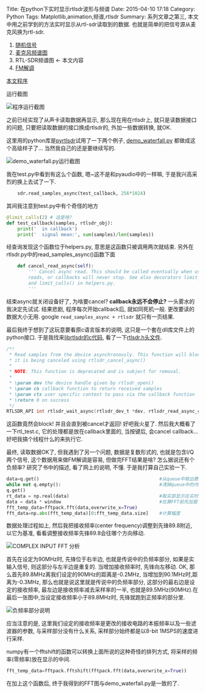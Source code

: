 Title: 在python下实时显示rtlsdr波形与频谱
Date: 2015-04-10 17:18
Category: Python
Tags: Matplotlib,animation,频谱,rtlsdr
Summary: 系列文章之第三, 本文中用之前学到的方法实时显示从rtl-sdr读取到的数据. 也就是简单的把信号源从麦克风换为rtl-sdr.


1. [随机信号]({filename}用Matplotlib显示实时信号.md)
2. [麦克风频谱图]({filename}在python下实时显示麦克风波形与频谱.md)
3. RTL-SDR频谱图 <- 本文内容
4. [FM解调]({filename}在python下通过RTLSDR收听FM广播.md)

[本文程序](https://github.com/licheegh/dig_sig_py_study/blob/master/RTL_PY/sdr_fft.py)

运行截图

![程序运行截图]({filename}../images/在python下实时显示rtlsdr波形与频谱/4.png)

之前已经实现了从声卡读取数据再显示, 那么现在用在rtlsdr上, 就只是读数据接口的问题, 只要把读取数据的接口换成rtlsdr的, 外加一些数据转换, 就OK.

这里用的python库是[pyrtlsdr](https://github.com/roger-/pyrtlsdr)试用了一下两个例子, [demo_waterfall.py](https://github.com/roger-/pyrtlsdr/blob/master/demo_waterfall.py) 都做成这个高级样子了... 当然我自己的还是要继续写的.

![demo_waterfall.py运行截图]({filename}../images/在python下实时显示rtlsdr波形与频谱/1.JPG)

我在test.py中看到有这么个函数, 嗯~这不是和pyaudio中的一样嘛, 于是我兴高采烈的换上去试了一下.

```python
    sdr.read_samples_async(test_callback, 256*1024)
```

其间我注意到test.py中有个奇怪的地方

```python
@limit_calls(2) # 这是啥?
def test_callback(samples, rtlsdr_obj):
    print('  in callback')
    print('  signal mean:', sum(samples)/len(samples))
```

经查询发现这个函数位于helpers.py, 意思是这函数只被调用两次就结束. 另外在rtlsdr.py中的read_samples_async()函数下面

```python
    def cancel_read_async(self):
        ''' Cancel async read. This should be called eventually when using async
        reads, or callbacks will never stop. See also decorators limit_time()
        and limit_calls() in helpers.py.
        '''
```

结束async就关闭设备好了, 为啥要cancel? **callback永远不会停止?** 一头雾水的我决定先试试. 结果悲剧, 程序每次开始callback后, 就如同死机一般. 更改要读的数据大小无用. google `read_samples_async + rtlsdr` 就只有一页结果. 

最后我终于想到了这玩意要看原c语言版本的说明, 这只是一个套在dll库文件上的python接口. 于是我找来[librtlsdr的c代码](https://github.com/steve-m/librtlsdr), 看了一下[rtlsdr.h头文件](https://github.com/steve-m/librtlsdr/blob/master/include/rtl-sdr.h).

```c
/*!
 * Read samples from the device asynchronously. This function will block until
 * it is being canceled using rtlsdr_cancel_async()
 *
 * NOTE: This function is deprecated and is subject for removal.
 *
 * \param dev the device handle given by rtlsdr_open()
 * \param cb callback function to return received samples
 * \param ctx user specific context to pass via the callback function
 * \return 0 on success
 */
RTLSDR_API int rtlsdr_wait_async(rtlsdr_dev_t *dev, rtlsdr_read_async_cb_t cb, void *ctx);
```

这函数竟然会block! 并且会直到被cancel才返回! 好吧我火星了. 然后我大概看了一下rtl_test.c, 它的处理都是放在callback里面的, 当按键后, 会cancel callback... 好吧我搞个线程什么的来执行它.

最终, 读取数据OK了, 但我遇到了另一个问题, 数据是复数形式的, 也就是包含I/Q两个信号, 这个数据用来做FM解调是容易, 但做完FFT结果是啥? 怎么据说还有个负频率? 研究了书中的描述, 看了网上的说明, 不懂. 于是我打算自己实验一下.

```python
data=q.get()                                            #从queue中取出数据
while not q.empty():                                    #清掉queue中的内容
q.get()
rt_data = np.real(data)                                 #取实部显示在实时显示里
data = data * window                                    #在算FFT前先加窗
fft_temp_data=fftpack.fft(data,overwrite_x=True)
fft_data=np.abs(fft_temp_data)[0:fft_temp_data.size]    #计算幅度
```

数据处理过程如上, 然后我把接收频率(center frequency)调整到先锋89.8附近, 以它为基准, 看看调整接收频率先锋89.8会往哪个方向移动.

![COMPLEX INPUT FFT 分析]({filename}../images/在python下实时显示rtlsdr波形与频谱/2.png)

首先在设定为90MHz时, 先锋位于右半边, 也就是传说中的负频率部分, 如果是实输入信号, 则这部分与左半边是重复的. 当增加接收频率时, 先锋向左移动. OK, 那么首先89.8MHz离我们设定的90MHz的距离是-0.2MHz, 当增加到90.1MHz时,距离为-0.3MHz, 那么也就是说这里就是传说中的负频率部分, 这部分的最右边是设定的接收频率, 最左边是接收频率减去采样率的一半, 也就是89.5MHz(90MHz).在最后一张图中,当设定接收频率小于89.8MHz时, 先锋就跑到正频率的部分里. 

![负频率部分说明]({filename}../images/在python下实时显示rtlsdr波形与频谱/3.png)

应当注意的是, 这里我们设定的接收频率是更改的接收电路的本振频率以及一些滤波器的参数, 与采样部分没有什么关系, 采样部分始终都是以8-bit 1MSPS的速度进行采样.

numpy有一个fftshift的函数可以转换上面所说的这种奇怪的排列方式, 将采样的频率(零频率)放在显示的中间.

```python
fft_temp_data=fftpack.fftshift(fftpack.fft(data,overwrite_x=True))
```

在加上这个函数后, 终于我得到的FFT图与demo_waterfall.py是一致的了.


